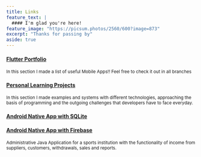 ```yaml
---
title: Links
feature_text: |
  #### I'm glad you're here!
feature_image: "https://picsum.photos/2560/600?image=873"
excerpt: "Thanks for passing by"
aside: true
---
```


#### [Flutter Portfolio](https://github.com/MezaGabriel/Portfolio-Flutter "Flutter Portfolio")
<small>In this section I made a list of useful Mobile Apps!! Feel free to check it out in all branches</small>


#### [Personal Learning Projects](https://github.com/MezaGabriel/LearningPortfolio "Personal Learning Projects")
<small>In this section I made examples and systems with different technologies, approaching the basis of programming and the outgoing challenges that developers have to face everyday.</small>


#### [Android Native App with SQLite](https://github.com/MezaGabriel/JavaSQLite-Build.1.0.0 "Android Native App with SQLite")
#### [Android Native App with Firebase](https://github.com/MezaGabriel/JavaFirebase-Build.1.0.0 "Android Native App with Firebase")
<small>Administrative Java Application for a sports institution with the functionality of income from suppliers, customers, withdrawals, sales and reports.</small>


